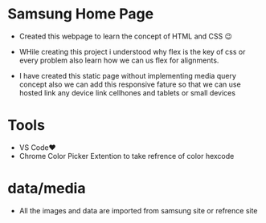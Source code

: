 # Samsung Home Page

* Created this webpage to learn the concept of HTML and CSS 😉
  
* WHile creating this project i understood  why flex is the key of css or every problem also learn how we can us flex for alignments.

* I have created this static page without implementing media query concept also we can add this responsive fature so that we can use hosted link any device link cellhones and tablets or small devices

# Tools
* VS Code❤
* Chrome Color Picker Extention to take refrence of color hexcode

# data/media
*  All the images and data are imported from samsung site or refrence site

